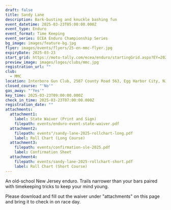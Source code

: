```yaml
---
draft: false
title: Sandy Lane
description: Bark-busting and knuckle bashing fun
event_datetime: 2025-03-23T05:00:00.000Z
event_type: Enduro
event_format: Time Keeping
event_series: ECEA Enduro Championship Series
bg_image: images/feature-bg.jpg
flyer: images/events/flyers/25-en-mmc-flyer.jpg
expiryDate: 2025-03-23
start_grid: https://moto-tally.com/ecea/enduro/startingGrid.aspx?EY=2025&EID=3
preview_image: images/logos/clubs/mmc.jpg
registration_url: ""
club:
  - MMC
location: Interboro Gun Club, 2587 County Road 563, Egg Harbor City, NJ
closed_course: "'No'"
gas_away: "'Yes'"
key_time: 2025-03-23T09:00:00.000Z
check_in_time: 2025-03-23T07:00:00.000Z
registration_date: ""
attachments:
  attachment1:
    label: State Waiver (Print and Sign)
    filepath: events/enduro-event-state-waiver.pdf
  attachment2:
    filepath: events"/sandy-lane-2025-rollchart-long.pdf
    label: Roll Chart (Long Course)
  attachment3:
    filepath: events/confirmation-sle-2025.pdf
    label: Confirmation Sheet
  attachment4:
    filepath: events/sandy-lane-2025-rollchart-short.pdf
    label: Roll Chart (Short Course)
---
```

An old-school New Jersey enduro. Trails narrower than your bars paired with timekeeping tricks to keep your mind young.

Please download and fill out the waiver under "attachments" on this page and bring it to check in on race day.